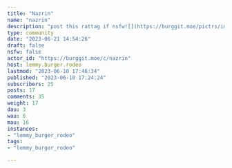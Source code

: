 ```yaml
---
title: "Nazrin" 
name: "nazrin"
description: "post this rattag if nsfw![](https://burggit.moe/pictrs/image/b9441435-ada8-4f61-91e4-6683cf347ae5.png)"
type: community
date: "2023-06-21 14:54:26"
draft: false
nsfw: false
actor_id: "https://burggit.moe/c/nazrin"
host: lemmy.burger.rodeo
lastmod: "2023-06-10 17:46:34"
published: "2023-06-10 17:24:24"
subscribers: 25
posts: 17
comments: 35
weight: 17
dau: 3
wau: 6
mau: 16
instances:
- "lemmy_burger_rodeo"
tags: 
- "lemmy_burger_rodeo"

---
```

